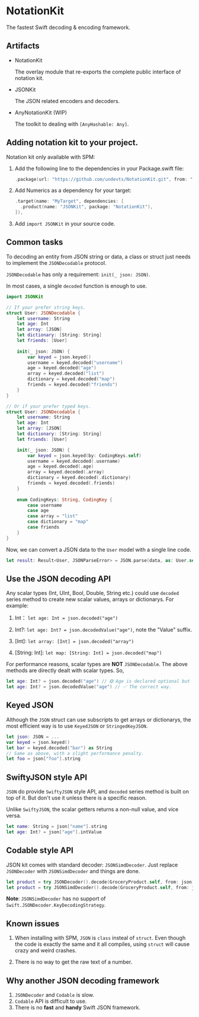 # NotationKit

The fastest Swift decoding & encoding framework.

## Artifacts

+ NotationKit

    The overlay module that re-exports the complete public interface of notation kit.

+ JSONKit

    The JSON related encoders and decoders.

+ AnyNotationKit (WIP)

    The toolkit to dealing with `[AnyHashable: Any]`.

## Adding notation kit to your project.

Notation kit only available with SPM:

1. Add the following line to the dependencies in your Package.swift file:

    ```swift
    .package(url: "https://github.com/undevts/NotationKit.git", from: "0.3.0"),
    ```

2. Add Numerics as a dependency for your target:

    ```swift
    .target(name: "MyTarget", dependencies: [
      .product(name: "JSONKit", package: "NotationKit"),
    ]),
    ```

3. Add `import JSONKit` in your source code.

## Common tasks

To decoding an entity from JSON string or data,
a class or struct just needs to implement the `JSONDecodable` protocol.

`JSONDecodable` has only a requirement: `init(_ json: JSON)`.

In most cases, a single `decoded` function is enough to use.

```swift
import JSONKit

// If your prefer string keys.
struct User: JSONDecodable {
    let username: String
    let age: Int
    let array: [JSON]
    let dictionary: [String: String]
    let friends: [User]
    
    init(_ json: JSON) {
        var keyed = json.keyed()
        username = keyed.decoded("username")
        age = keyed.decoded("age")
        array = keyed.decoded("list")
        dictionary = keyed.decoded("map")
        friends = keyed.decoded("friends")
    }
}

// Or if your prefer typed keys.
struct User: JSONDecodable {
    let username: String
    let age: Int
    let array: [JSON]
    let dictionary: [String: String]
    let friends: [User]

    init(_ json: JSON) {
        var keyed = json.keyed(by: CodingKeys.self)
        username = keyed.decoded(.username)
        age = keyed.decoded(.age)
        array = keyed.decoded(.array)
        dictionary = keyed.decoded(.dictionary)
        friends = keyed.decoded(.friends)
    }
    
    enum CodingKeys: String, CodingKey {
        case username
        case age
        case array = "list"
        case dictionary = "map"
        case friends
    }
}
```

Now, we can convert a JSON data to the `User` model with a single line code.

```swift
let result: Result<User, JSONParseError> = JSON.parse(data, as: User.self)
```

## Use the JSON decoding API

Any scalar types (Int, UInt, Bool, Double, String etc.) could use `decoded` series method to create new scalar values, arrays or dictionarys.
For example:

1. Int： `let age: Int = json.decoded("age")`

1. Int?: `let age: Int? = json.decodedValue("age")`, note the "Value" suffix.

1. [Int]: `let array: [Int] = json.decoded("array")`

1. [String: Int]: `let map: [String: Int] = json.decoded("map")`

For performance reasons, scalar types are **NOT** `JSONDecodable`. The above methods are directly dealt with scalar types.
So, 

```swift
let age: Int? = json.decoded("age") // ❎ Age is declared optional but never will be `nil`.
let age: Int? = json.decodedValue("age") // ✅ The correct way.
```

## Keyed JSON

Although the `JSON` struct can use subscripts to get arrays or dictionarys,
the most efficient way is to use `KeyedJSON` or `StringedKeyJSON`.

```swift
let json: JSON = ...
var keyed = json.keyed()
let bar = keyed.decoded("bar") as String
// Same as above, with a slight performance penalty.
let foo = json["foo"].string
```

## SwiftyJSON style API

`JSON` do provide `SwiftyJSON` style API, and `decoded` series method is built on top of it.
But don't use it unless there is a specific reason.

Unlike `SwiftyJSON`, the scalar getters returns a non-null value, and vice versa.

```swift
let name: String = json["name"].string
let age: Int? = json["age"].intValue
```

## Codable style API

JSON kit comes with standard decoder: `JSONSimdDecoder`.
Just replace `JSONDecoder` with `JSONSimdDecoder` and things are done.

```swift
let product = try JSONDecoder().decode(GroceryProduct.self, from: json)
let product = try JSONSimdDecoder().decode(GroceryProduct.self, from: json)
```

**Note**: `JSONSimdDecoder` has no support of `Swift.JSONDecoder.KeyDecodingStrategy`.

## Known issues

1. When installing with SPM, `JSON` is `class` insteal of `struct`. Even though the code is exactly the same and it all compiles, using `struct` will cause crazy and weird crashes.

2. There is no way to get the raw text of a number.

## Why another JSON decoding framework

1. `JSONDecoder` and `Codable` is slow.
2. `Codable` API is difficult to use.
3. There is no **fast** and **handy** Swift JSON framework.
